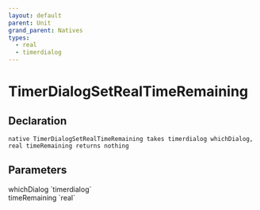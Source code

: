 ```yaml
---
layout: default
parent: Unit
grand_parent: Natives
types:
  - real
  - timerdialog
---
```


# TimerDialogSetRealTimeRemaining

## Declaration

```
native TimerDialogSetRealTimeRemaining takes timerdialog whichDialog, real timeRemaining returns nothing
```

## Parameters
<dl>
  <dt>whichDialog `timerdialog`</dt>
  <dd></dd>

  <dt>timeRemaining `real`</dt>
  <dd></dd>
</dl>